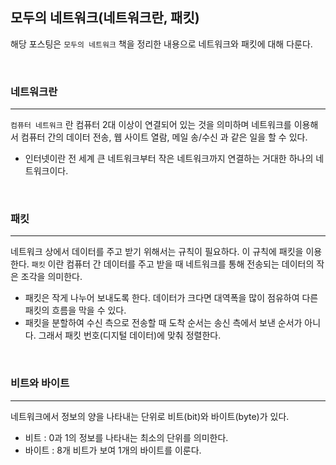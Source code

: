 ## 모두의 네트워크(네트워크란, 패킷)

해당 포스팅은 `모두의 네트워크` 책을 정리한 내용으로 네트워크와 패킷에 대해 다룬다.


<br>

### 네트워크란
---

`컴퓨터 네트워크` 란 컴퓨터 2대 이상이 연결되어 있는 것을 의미하며 네트워크를 이용해서 컴퓨터 간의 데이터 전송, 웹 사이트 열람, 메일 송/수신 과 같은 일을 할 수 있다.

- 인터넷이란 전 세계 큰 네트워크부터 작은 네트워크까지 연결하는 거대한 하나의 네트워크이다.

<br>

### 패킷
---

네트워크 상에서 데이터를 주고 받기 위해서는 규칙이 필요하다. 이 규칙에 패킷을 이용한다.
`패킷` 이란 컴퓨터 간 데이터를 주고 받을 때 네트워크를 통해 전송되는 데이터의 작은 조각을 의미한다.

- 패킷은 작게 나누어 보내도록 한다. 데이터가 크다면 대역폭을 많이 점유하여 다른 패킷의 흐름을 막을 수 있다.
- 패킷을 분할하여 수신 측으로 전송할 때 도착 순서는 송신 측에서 보낸 순서가 아니다. 그래서 패킷 번호(디지털 데이터)에 맞춰 정렬한다.

<br>

### 비트와 바이트
---

네트워크에서 정보의 양을 나타내는 단위로 비트(bit)와 바이트(byte)가 있다.

- 비트 : 0과 1의 정보를 나타내는 최소의 단위를 의미한다.
- 바이트 : 8개 비트가 보여 1개의 바이트를 이룬다.